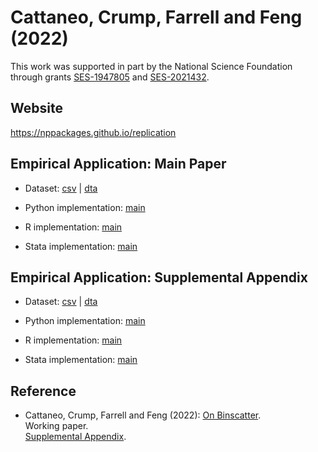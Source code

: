 # Cattaneo, Crump, Farrell and Feng (2022)

This work was supported in part by the National Science Foundation through grants [SES-1947805](https://www.nsf.gov/awardsearch/showAward?AWD_ID=1947805) and [SES-2021432](https://www.nsf.gov/awardsearch/showAward?AWD_ID=2021432).

## Website

https://nppackages.github.io/replication

## Empirical Application: Main Paper

- Dataset: [csv](CCFF_2021_Binscatter.csv) | [dta](CCFF_2021_Binscatter.dta)

- Python implementation: [main](CCFF_2021_Binscatter.py)

- R implementation: [main](CCFF_2021_Binscatter.R)

- Stata implementation: [main](CCFF_2021_Binscatter.do)

## Empirical Application: Supplemental Appendix

- Dataset: [csv](CCFF_2021_Binscatter--SA.csv) | [dta](CCFF_2021_Binscatter--SA.dta)

- Python implementation: [main](CCFF_2021_Binscatter--SA.py)

- R implementation: [main](CCFF_2021_Binscatter--SA.R)

- Stata implementation: [main](CCFF_2021_Binscatter--SA.do)

## Reference

- Cattaneo, Crump, Farrell and Feng (2022): [On Binscatter](https://nppackages.github.io/references/Cattaneo-Crump-Farrell-Feng_2022_Binscatter.pdf).<br>
Working paper.<br>
[Supplemental Appendix](https://nppackages.github.io/references/Cattaneo-Crump-Farrell-Feng_2022_Binscatter--Supplemental.pdf).

<br><br>
